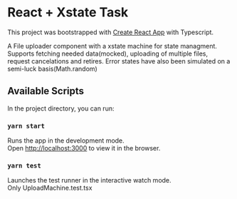 # React + Xstate Task

This project was bootstrapped with [Create React App](https://github.com/facebook/create-react-app) with Typescript.

A File uploader component with a xstate machine for state managment. Supports fetching needed data(mocked), uploading of multiple files, request cancelations and retires.
Error states have also been simulated on a semi-luck basis(Math.random)

## Available Scripts

In the project directory, you can run:

### `yarn start`

Runs the app in the development mode.\
Open [http://localhost:3000](http://localhost:3000) to view it in the browser.

### `yarn test`

Launches the test runner in the interactive watch mode.\
Only UploadMachine.test.tsx


